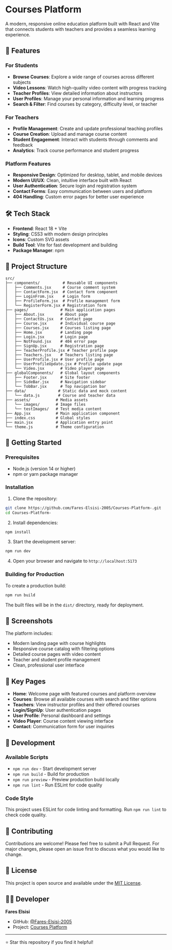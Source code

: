 # Courses Platform

A modern, responsive online education platform built with React and Vite that connects students with teachers and provides a seamless learning experience.

## 🚀 Features

### For Students

- **Browse Courses**: Explore a wide range of courses across different subjects
- **Video Lessons**: Watch high-quality video content with progress tracking
- **Teacher Profiles**: View detailed information about instructors
- **User Profiles**: Manage your personal information and learning progress
- **Search & Filter**: Find courses by category, difficulty level, or teacher

### For Teachers

- **Profile Management**: Create and update professional teaching profiles
- **Course Creation**: Upload and manage course content
- **Student Engagement**: Interact with students through comments and feedback
- **Analytics**: Track course performance and student progress

### Platform Features

- **Responsive Design**: Optimized for desktop, tablet, and mobile devices
- **Modern UI/UX**: Clean, intuitive interface built with React
- **User Authentication**: Secure login and registration system
- **Contact Forms**: Easy communication between users and platform
- **404 Handling**: Custom error pages for better user experience

## 🛠️ Tech Stack

- **Frontend**: React 18 + Vite
- **Styling**: CSS3 with modern design principles
- **Icons**: Custom SVG assets
- **Build Tool**: Vite for fast development and building
- **Package Manager**: npm

## 📁 Project Structure

```
src/
├── components/          # Reusable UI components
│   ├── Comments.jsx     # Course comment system
│   ├── ContactForm.jsx  # Contact form component
│   ├── LoginFrom.jsx    # Login form
│   ├── ProfileForm.jsx  # Profile management form
│   └── RegisterForm.jsx # Registration form
├── pages/              # Main application pages
│   ├── About.jsx       # About page
│   ├── ContactUs.jsx   # Contact page
│   ├── Course.jsx      # Individual course page
│   ├── Courses.jsx     # Courses listing page
│   ├── Home.jsx        # Landing page
│   ├── Login.jsx       # Login page
│   ├── NotFound.jsx    # 404 error page
│   ├── SignUp.jsx      # Registration page
│   ├── TeacherProfile.jsx # Teacher profile page
│   ├── Teachers.jsx    # Teachers listing page
│   ├── UserProfile.jsx # User profile page
│   ├── UserProfileUpdate.jsx # Profile update page
│   └── Video.jsx       # Video player page
├── globalComponents/   # Global layout components
│   ├── Footer.jsx      # Site footer
│   ├── SideBar.jsx     # Navigation sidebar
│   └── TobBar.jsx      # Top navigation bar
├── data/              # Static data and mock content
│   └── data.js        # Course and teacher data
├── assets/           # Media assets
│   └── images/       # Image files
│   └── testImages/   # Test media content
├── App.jsx           # Main application component
├── index.css         # Global styles
├── main.jsx          # Application entry point
└── theme.js          # Theme configuration
```

## 🚀 Getting Started

### Prerequisites

- Node.js (version 14 or higher)
- npm or yarn package manager

### Installation

1. Clone the repository:

```bash
git clone https://github.com/Fares-Elsisi-2005/Courses-Platform-.git
cd Courses-Platform-
```

2. Install dependencies:

```bash
npm install
```

3. Start the development server:

```bash
npm run dev
```

4. Open your browser and navigate to `http://localhost:5173`

### Building for Production

To create a production build:

```bash
npm run build
```

The built files will be in the `dist/` directory, ready for deployment.

## 📸 Screenshots

The platform includes:

- Modern landing page with course highlights
- Responsive course catalog with filtering options
- Detailed course pages with video content
- Teacher and student profile management
- Clean, professional user interface

## 🎯 Key Pages

- **Home**: Welcome page with featured courses and platform overview
- **Courses**: Browse all available courses with search and filter options
- **Teachers**: View instructor profiles and their offered courses
- **Login/SignUp**: User authentication pages
- **User Profile**: Personal dashboard and settings
- **Video Player**: Course content viewing interface
- **Contact**: Communication form for user inquiries

## 🔧 Development

### Available Scripts

- `npm run dev` - Start development server
- `npm run build` - Build for production
- `npm run preview` - Preview production build locally
- `npm run lint` - Run ESLint for code quality

### Code Style

This project uses ESLint for code linting and formatting. Run `npm run lint` to check code quality.

## 🤝 Contributing

Contributions are welcome! Please feel free to submit a Pull Request. For major changes, please open an issue first to discuss what you would like to change.

## 📝 License

This project is open source and available under the [MIT License](LICENSE).

## 👨‍💻 Developer

**Fares Elsisi**

- GitHub: [@Fares-Elsisi-2005](https://github.com/Fares-Elsisi-2005)
- Project: [Courses Platform](https://github.com/Fares-Elsisi-2005/Courses-Platform-)

---

⭐ Star this repository if you find it helpful!

